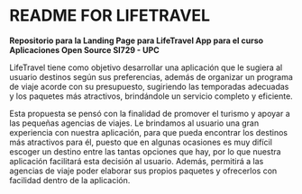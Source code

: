 # README FOR LIFETRAVEL

**Repositorio para la Landing Page para LifeTravel App  para el curso Aplicaciones Open Source SI729 - UPC**

LifeTravel tiene como objetivo desarrollar una aplicación que le sugiera al usuario destinos según sus preferencias, además de organizar un programa de viaje acorde con su presupuesto, sugiriendo las temporadas adecuadas y los paquetes más atractivos, brindándole un servicio completo y eficiente.

Esta propuesta se pensó con la finalidad de promover el turismo y apoyar a las pequeñas agencias de viajes. Le brindamos al usuario una gran experiencia con nuestra aplicación, para que pueda encontrar los destinos más atractivos para él, puesto que en algunas ocasiones es muy difícil escoger un destino entre las tantas opciones que hay, por lo que nuestra aplicación facilitará esta decisión al usuario. Además, permitirá a las agencias de viaje poder elaborar sus propios paquetes y ofrecerlos con facilidad dentro de la aplicación.
